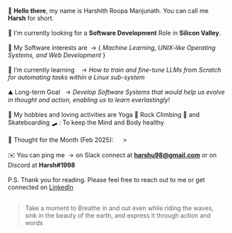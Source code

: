 👋 **Hello there**, my name is Harshith Roopa Manjunath. You can call me **Harsh** for short.<br><br>
💼 I'm currently looking for a **Software Development** Role in **Silicon Valley**.<br><br>
🔭 My Software interests are &nbsp;-> { *Machine Learning, UNIX-like Operating Systems, and Web Development* }<br><br>
🌱 I’m currently learning &nbsp;&nbsp;&nbsp;-> *How to train and fine-tune LLMs from Scratch for automating tasks within a Linux sub-system* <br><br>
⛰️ Long-term Goal &nbsp;&nbsp;-> *Develop Software Systems that would help us evolve in thought and action, enabling us to learn everlastingly*!<br><br>
🌊 My hobbies and loving activities are Yoga 🧘 Rock Climbing 🧗 and Skateboarding 🛹 : To keep the Mind and Body healthy <br><br>
💭 Thought for the Month (Feb 2025): &emsp; >  <br><br>
✉️ You can ping me &nbsp;-> on Slack connect at **harshu98@gmail.com** or on Discord at **Harsh#1998** <br><br>
P.S. Thank you for reading. Please feel free to reach out to me or get connected on [LinkedIn](https://www.linkedin.com/in/harshith-rm-834806201/) <br><br>
> Take a moment to Breathe in and out even while riding the waves, sink in the beauty of the earth, and express it through action and words
